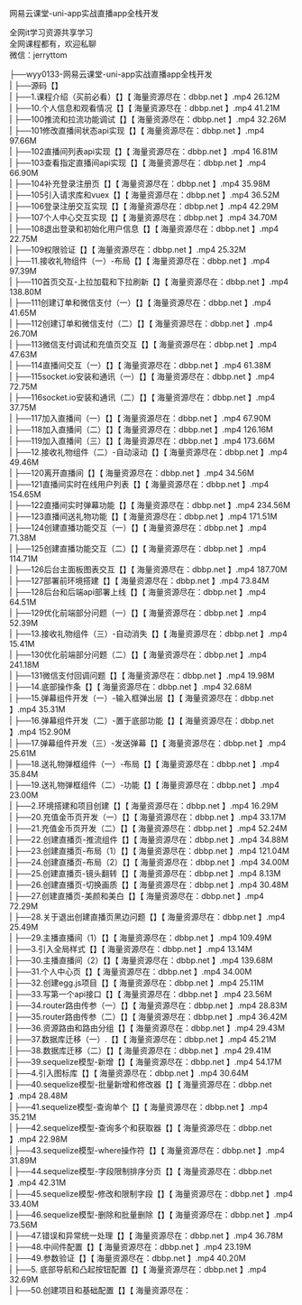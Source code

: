 网易云课堂-uni-app实战直播app全栈开发​​​​​​

全网it学习资源共享学习<br>全网课程都有，欢迎私聊<br>微信：jerryttom<br>

├──wyy0133-网易云课堂-uni-app实战直播app全栈开发​​​​​​<br> | ├──源码【】<br> | ├──1.课程介绍（买前必看）【】【 海量资源尽在：dbbp.net 】.mp4 26.12M<br> | ├──10.个人信息和观看情况【】【 海量资源尽在：dbbp.net 】.mp4 41.21M<br> | ├──100推流和拉流功能调试【】【 海量资源尽在：dbbp.net 】.mp4 32.26M<br> | ├──101修改直播间状态api实现【】【 海量资源尽在：dbbp.net 】.mp4 97.66M<br> | ├──102直播间列表api实现【】【 海量资源尽在：dbbp.net 】.mp4 16.81M<br> | ├──103查看指定直播间api实现【】【 海量资源尽在：dbbp.net 】.mp4 66.90M<br> | ├──104补充登录注册页【】【 海量资源尽在：dbbp.net 】.mp4 35.98M<br> | ├──105引入请求库和vuex【】【 海量资源尽在：dbbp.net 】.mp4 36.52M<br> | ├──106登录注册交互实现【】【 海量资源尽在：dbbp.net 】.mp4 42.29M<br> | ├──107个人中心交互实现【】【 海量资源尽在：dbbp.net 】.mp4 34.70M<br> | ├──108退出登录和初始化用户信息【】【 海量资源尽在：dbbp.net 】.mp4 22.75M<br> | ├──109权限验证【】【 海量资源尽在：dbbp.net 】.mp4 25.32M<br> | ├──11.接收礼物组件（一）-布局【】【 海量资源尽在：dbbp.net 】.mp4 97.39M<br> | ├──110首页交互-上拉加载和下拉刷新【】【 海量资源尽在：dbbp.net 】.mp4 138.80M<br> | ├──111创建订单和微信支付（一）【】【 海量资源尽在：dbbp.net 】.mp4 41.65M<br> | ├──112创建订单和微信支付（二）【】【 海量资源尽在：dbbp.net 】.mp4 26.70M<br> | ├──113微信支付调试和充值页交互【】【 海量资源尽在：dbbp.net 】.mp4 47.63M<br> | ├──114直播间交互（一）【】【 海量资源尽在：dbbp.net 】.mp4 61.38M<br> | ├──115socket.io安装和通讯（一）【】【 海量资源尽在：dbbp.net 】.mp4 72.75M<br> | ├──116socket.io安装和通讯（二）【】【 海量资源尽在：dbbp.net 】.mp4 37.75M<br> | ├──117加入直播间（一）【】【 海量资源尽在：dbbp.net 】.mp4 67.90M<br> | ├──118加入直播间（二）【】【 海量资源尽在：dbbp.net 】.mp4 126.16M<br> | ├──119加入直播间（三）【】【 海量资源尽在：dbbp.net 】.mp4 173.66M<br> | ├──12.接收礼物组件（二）-自动滚动【】【 海量资源尽在：dbbp.net 】.mp4 49.46M<br> | ├──120离开直播间【】【 海量资源尽在：dbbp.net 】.mp4 34.56M<br> | ├──121直播间实时在线用户列表【】【 海量资源尽在：dbbp.net 】.mp4 154.65M<br> | ├──122直播间实时弹幕功能【】【 海量资源尽在：dbbp.net 】.mp4 234.56M<br> | ├──123直播间送礼物功能【】【 海量资源尽在：dbbp.net 】.mp4 171.51M<br> | ├──124创建直播功能交互（一）【】【 海量资源尽在：dbbp.net 】.mp4 71.38M<br> | ├──125创建直播功能交互（二）【】【 海量资源尽在：dbbp.net 】.mp4 114.71M<br> | ├──126后台主面板图表交互【】【 海量资源尽在：dbbp.net 】.mp4 187.70M<br> | ├──127部署前环境搭建【】【 海量资源尽在：dbbp.net 】.mp4 73.84M<br> | ├──128后台和后端api部署上线【】【 海量资源尽在：dbbp.net 】.mp4 64.51M<br> | ├──129优化前端部分问题（一）【】【 海量资源尽在：dbbp.net 】.mp4 52.39M<br> | ├──13.接收礼物组件（三）-自动消失【】【 海量资源尽在：dbbp.net 】.mp4 15.41M<br> | ├──130优化前端部分问题（二）【】【 海量资源尽在：dbbp.net 】.mp4 241.18M<br> | ├──131微信支付回调问题【】【 海量资源尽在：dbbp.net 】.mp4 19.98M<br> | ├──14.底部操作条【】【 海量资源尽在：dbbp.net 】.mp4 32.68M<br> | ├──15.弹幕组件开发（一）-输入框弹出层【】【 海量资源尽在：dbbp.net 】.mp4 35.31M<br> | ├──16.弹幕组件开发（二）-置于底部功能【】【 海量资源尽在：dbbp.net 】.mp4 152.90M<br> | ├──17.弹幕组件开发（三）-发送弹幕【】【 海量资源尽在：dbbp.net 】.mp4 25.61M<br> | ├──18.送礼物弹框组件（一）-布局【】【 海量资源尽在：dbbp.net 】.mp4 35.84M<br> | ├──19.送礼物弹框组件（二）-功能【】【 海量资源尽在：dbbp.net 】.mp4 23.00M<br> | ├──2.环境搭建和项目创建【】【 海量资源尽在：dbbp.net 】.mp4 16.29M<br> | ├──20.充值金币页开发（一）【】【 海量资源尽在：dbbp.net 】.mp4 33.17M<br> | ├──21.充值金币页开发（二）【】【 海量资源尽在：dbbp.net 】.mp4 52.24M<br> | ├──22.创建直播页-推流组件【】【 海量资源尽在：dbbp.net 】.mp4 34.88M<br> | ├──23.创建直播页-布局（1）【】【 海量资源尽在：dbbp.net 】.mp4 121.04M<br> | ├──24.创建直播页-布局（2）【】【 海量资源尽在：dbbp.net 】.mp4 34.00M<br> | ├──25.创建直播页-镜头翻转【】【 海量资源尽在：dbbp.net 】.mp4 8.13M<br> | ├──26.创建直播页-切换画质【】【 海量资源尽在：dbbp.net 】.mp4 30.48M<br> | ├──27.创建直播页-美颜和美白【】【 海量资源尽在：dbbp.net 】.mp4 72.29M<br> | ├──28.关于退出创建直播页黑边问题【】【 海量资源尽在：dbbp.net 】.mp4 25.49M<br> | ├──29.主播直播间（1）【】【 海量资源尽在：dbbp.net 】.mp4 109.49M<br> | ├──3.引入全局样式【】【 海量资源尽在：dbbp.net 】.mp4 13.14M<br> | ├──30.主播直播间（2）【】【 海量资源尽在：dbbp.net 】.mp4 139.68M<br> | ├──31.个人中心页【】【 海量资源尽在：dbbp.net 】.mp4 34.00M<br> | ├──32.创建egg.js项目【】【 海量资源尽在：dbbp.net 】.mp4 25.11M<br> | ├──33.写第一个api接口【】【 海量资源尽在：dbbp.net 】.mp4 23.56M<br> | ├──34.router路由传参（一）【】【 海量资源尽在：dbbp.net 】.mp4 28.83M<br> | ├──35.router路由传参（二）【】【 海量资源尽在：dbbp.net 】.mp4 36.42M<br> | ├──36.资源路由和路由分组【】【 海量资源尽在：dbbp.net 】.mp4 29.43M<br> | ├──37.数据库迁移（一）.【】【 海量资源尽在：dbbp.net 】.mp4 45.21M<br> | ├──38.数据库迁移（二）【】【 海量资源尽在：dbbp.net 】.mp4 29.41M<br> | ├──39.sequelize模型-新增【】【 海量资源尽在：dbbp.net 】.mp4 54.17M<br> | ├──4.引入图标库【】【 海量资源尽在：dbbp.net 】.mp4 30.64M<br> | ├──40.sequelize模型-批量新增和修改器【】【 海量资源尽在：dbbp.net 】.mp4 28.48M<br> | ├──41.sequelize模型-查询单个【】【 海量资源尽在：dbbp.net 】.mp4 35.21M<br> | ├──42.sequelize模型-查询多个和获取器【】【 海量资源尽在：dbbp.net 】.mp4 22.98M<br> | ├──43.sequelize模型-where操作符【】【 海量资源尽在：dbbp.net 】.mp4 31.89M<br> | ├──44.sequelize模型-字段限制排序分页【】【 海量资源尽在：dbbp.net 】.mp4 42.31M<br> | ├──45.sequelize模型-修改和限制字段【】【 海量资源尽在：dbbp.net 】.mp4 33.40M<br> | ├──46.sequelize模型-删除和批量删除【】【 海量资源尽在：dbbp.net 】.mp4 73.56M<br> | ├──47.错误和异常统一处理【】【 海量资源尽在：dbbp.net 】.mp4 36.78M<br> | ├──48.中间件配置【】【 海量资源尽在：dbbp.net 】.mp4 23.19M<br> | ├──49.参数验证【】【 海量资源尽在：dbbp.net 】.mp4 40.20M<br> | ├──5. 底部导航和凸起按钮配置【】【 海量资源尽在：dbbp.net 】.mp4 32.69M<br> | ├──50.创建项目和基础配置【】【 海量资源尽在：